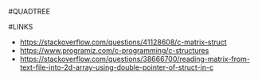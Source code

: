 #QUADTREE

#LINKS
- https://stackoverflow.com/questions/41128608/c-matrix-struct
- https://www.programiz.com/c-programming/c-structures
- https://stackoverflow.com/questions/38666700/reading-matrix-from-text-file-into-2d-array-using-double-pointer-of-struct-in-c
